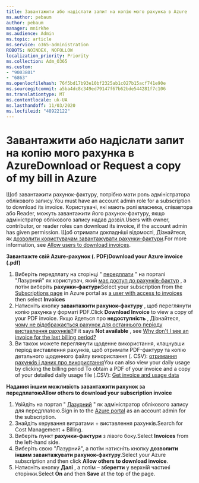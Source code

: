 ```yaml
---
title: Завантажити або надіслати запит на копію мого рахунка в Azure
ms.author: pebaum
author: pebaum
manager: mnirkhe
ms.audience: Admin
ms.topic: article
ms.service: o365-administration
ROBOTS: NOINDEX, NOFOLLOW
localization_priority: Priority
ms.collection: Adm_O365
ms.custom:
- "9003801"
- "6863"
ms.openlocfilehash: 76f5bd17b93e10bf2325ab1c027b15acf741e90e
ms.sourcegitcommit: a5ba4dc8c349ed79147f67b62bde544281f7c106
ms.translationtype: MT
ms.contentlocale: uk-UA
ms.lasthandoff: 11/03/2020
ms.locfileid: "48922122"
---
```

# <a name="download-or-request-a-copy-of-my-bill-in-azure"></a><span data-ttu-id="6f3b8-102">Завантажити або надіслати запит на копію мого рахунка в Azure</span><span class="sxs-lookup"><span data-stu-id="6f3b8-102">Download or Request a copy of my bill in Azure</span></span>

<span data-ttu-id="6f3b8-103">Щоб завантажити рахунок-фактуру, потрібно мати роль адміністратора облікового запису.</span><span class="sxs-lookup"><span data-stu-id="6f3b8-103">You must have an account admin role for a subscription to download its invoice.</span></span> <span data-ttu-id="6f3b8-104">Користувачі, які мають ролі власника, співавтора або Reader, можуть завантажити його рахунок-фактуру, якщо адміністратор облікового запису надав дозвіл.</span><span class="sxs-lookup"><span data-stu-id="6f3b8-104">Users with owner, contributor, or reader roles can download its invoice, if the account admin has given permission.</span></span> <span data-ttu-id="6f3b8-105">Щоб отримати докладніші відомості, Дізнайтеся, як [дозволити користувачам завантажувати рахунки-фактури](https://docs.microsoft.com/azure/cost-management-billing/manage/manage-billing-access#opt-in).</span><span class="sxs-lookup"><span data-stu-id="6f3b8-105">For more information, see [Allow users to download invoices](https://docs.microsoft.com/azure/cost-management-billing/manage/manage-billing-access#opt-in).</span></span>

<span data-ttu-id="6f3b8-106">**Завантажте свій Azure-рахунок (. PDF)**</span><span class="sxs-lookup"><span data-stu-id="6f3b8-106">**Download your Azure invoice (.pdf)**</span></span>

1. <span data-ttu-id="6f3b8-107">Виберіть передплату на сторінці " [передплати](https://portal.azure.com/#blade/Microsoft_Azure_Billing/SubscriptionsBlade) " на порталі "Лазурний" як користувач, який [має доступ до рахунків-фактур](https://docs.microsoft.com/azure/cost-management-billing/manage/manage-billing-access?WT.mc_id=Portal-Microsoft_Azure_Support) , а потім виберіть **рахунки-фактури**</span><span class="sxs-lookup"><span data-stu-id="6f3b8-107">Select your subscription from the [Subscriptions page](https://portal.azure.com/#blade/Microsoft_Azure_Billing/SubscriptionsBlade) in Azure portal as [a user with access to invoices](https://docs.microsoft.com/azure/cost-management-billing/manage/manage-billing-access?WT.mc_id=Portal-Microsoft_Azure_Support) then select **Invoices**</span></span>
2. <span data-ttu-id="6f3b8-108">Натисніть кнопку **завантажити рахунок-фактуру** , щоб переглянути копію рахунка у форматі PDF.</span><span class="sxs-lookup"><span data-stu-id="6f3b8-108">Click **Download Invoice** to view a copy of your PDF invoice.</span></span> <span data-ttu-id="6f3b8-109">Якщо йдеться про **недоступність** , Дізнайтеся, [чому не відображається рахунок для останнього періоду виставлення рахунків?](https://docs.microsoft.com/azure/cost-management-billing/manage/download-azure-invoice-daily-usage-date?WT.mc_id=Portal-Microsoft_Azure_Support#noinvoice)</span><span class="sxs-lookup"><span data-stu-id="6f3b8-109">If it says **Not available** , see [Why don't I see an invoice for the last billing period?](https://docs.microsoft.com/azure/cost-management-billing/manage/download-azure-invoice-daily-usage-date?WT.mc_id=Portal-Microsoft_Azure_Support#noinvoice)</span></span>
3. <span data-ttu-id="6f3b8-110">Ви також можете переглянути щоденне використання, клацнувши період виставлення рахунків, щоб отримати PDF-фактуру та копію детального щоденного файлу використання (. CSV): [отримання рахунків і даних про використання](https://docs.microsoft.com/azure/cost-management-billing/manage/download-azure-invoice-daily-usage-date?WT.mc_id=Portal-Microsoft_Azure_Support)</span><span class="sxs-lookup"><span data-stu-id="6f3b8-110">You can also view your daily usage by clicking the billing period To obtain a PDF of your invoice and a copy of your detailed daily usage file (.CSV): [Get invoice and usage data](https://docs.microsoft.com/azure/cost-management-billing/manage/download-azure-invoice-daily-usage-date?WT.mc_id=Portal-Microsoft_Azure_Support)</span></span>  

<span data-ttu-id="6f3b8-111">**Надання іншим можливість завантажити рахунок за передплатою**</span><span class="sxs-lookup"><span data-stu-id="6f3b8-111">**Allow others to download your subscription invoice**</span></span>

1. <span data-ttu-id="6f3b8-112">Увійдіть на портал " [Лазурний](https://portal.azure.com/) " як адміністратор облікового запису для передплатою.</span><span class="sxs-lookup"><span data-stu-id="6f3b8-112">Sign in to the [Azure portal](https://portal.azure.com/) as an account admin for the subscription.</span></span>
2. <span data-ttu-id="6f3b8-113">Знайдіть керування витратами + виставлення рахунків.</span><span class="sxs-lookup"><span data-stu-id="6f3b8-113">Search for Cost Management + Billing.</span></span>
3. <span data-ttu-id="6f3b8-114">Виберіть пункт **рахунки-фактури** з лівого боку.</span><span class="sxs-lookup"><span data-stu-id="6f3b8-114">Select **Invoices** from the left-hand side.</span></span>
4. <span data-ttu-id="6f3b8-115">Виберіть свою "Лазурний", а потім натисніть кнопку **дозволити іншим завантажувати рахунок-фактуру**.</span><span class="sxs-lookup"><span data-stu-id="6f3b8-115">Select your Azure subscription and then click **Allow others to download invoice**.</span></span>
5. <span data-ttu-id="6f3b8-116">Натисніть кнопку **Далі** , а потім – **зберегти** у верхній частині сторінки.</span><span class="sxs-lookup"><span data-stu-id="6f3b8-116">Select **On** and then **Save** at the top of the page.</span></span>
